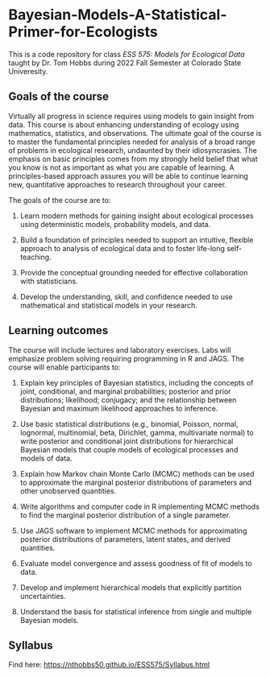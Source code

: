 # Bayesian-Models-A-Statistical-Primer-for-Ecologists
This is a code repository for class *ESS 575: Models for Ecological Data* taught by Dr. Tom Hobbs during 2022 Fall Semester at Colorado State Univeresity. 

## Goals of the course
Virtually all progress in science requires using models to gain insight from data. This course is about enhancing understanding of ecology using mathematics, statistics, and observations. The ultimate goal of the course is to master the fundamental principles needed for analysis of a broad range of problems in ecological research, undaunted by their idiosyncrasies. The emphasis on basic principles comes from my strongly held belief that what you know is not as important as what you are capable of learning. A principles-based approach assures you will be able to continue learning new, quantitative approaches to research throughout your career.

The goals of the course are to:

1. Learn modern methods for gaining insight about ecological processes using deterministic models, probability models, and data.

2. Build a foundation of principles needed to support an intuitive, flexible approach to analysis of ecological data and to foster life-long self-teaching.

3. Provide the conceptual grounding needed for effective collaboration with statisticians.

4. Develop the understanding, skill, and confidence needed to use mathematical and statistical models in your research.



## Learning outcomes
The course will include lectures and laboratory exercises. Labs will emphasize problem solving requiring programming in R and JAGS. The course will enable participants to:

1. Explain key principles of Bayesian statistics, including the concepts of joint, conditional, and marginal probabilities; posterior and prior distributions; likelihood; conjugacy; and the relationship between Bayesian and maximum likelihood approaches to inference.

2. Use basic statistical distributions (e.g., binomial, Poisson, normal, lognormal, multinomial, beta, Dirichlet, gamma, multivariate normal) to write posterior and conditional joint distributions for hierarchical Bayesian models that couple models of ecological processes and models of data.

3. Explain how Markov chain Monte Carlo (MCMC) methods can be used to approximate the marginal posterior distributions of parameters and other unobserved quantities.

4. Write algorithms and computer code in R implementing MCMC methods to find the marginal posterior distribution of a single parameter.

5. Use JAGS software to implement MCMC methods for approximating posterior distributions of parameters, latent states, and derived quantities.

6. Evaluate model convergence and assess goodness of fit of models to data.

7. Develop and implement hierarchical models that explicitly partition uncertainties.

8. Understand the basis for statistical inference from single and multiple Bayesian models.


## Syllabus
Find here: https://nthobbs50.github.io/ESS575/Syllabus.html 
